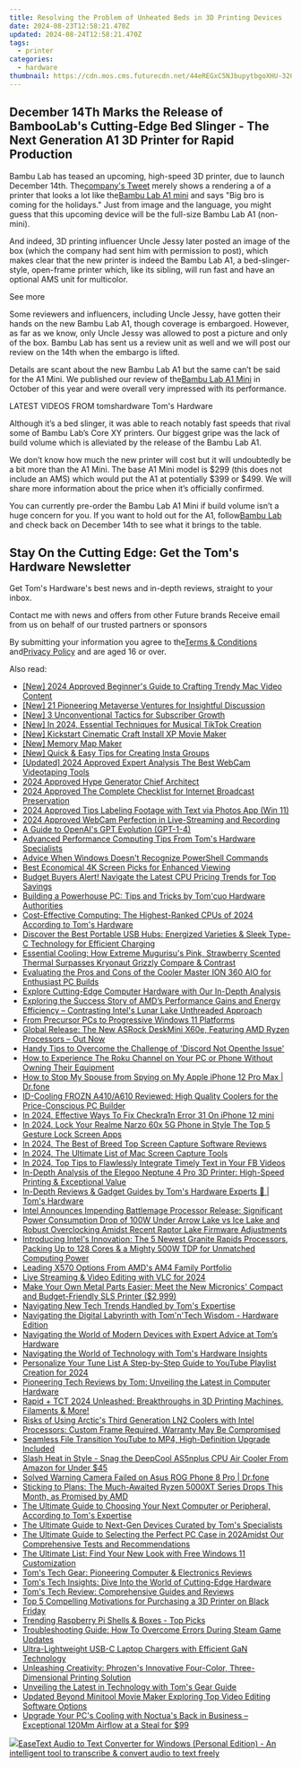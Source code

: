 ```yaml
---
title: Resolving the Problem of Unheated Beds in 3D Printing Devices
date: 2024-08-23T12:58:21.470Z
updated: 2024-08-24T12:58:21.470Z
tags:
  - printer
categories:
  - hardware
thumbnail: https://cdn.mos.cms.futurecdn.net/44eREGxC5NJbupytbgoXHU-320-80.png
---
```


## December 14Th Marks the Release of BambooLab's Cutting-Edge Bed Slinger - The Next Generation A1 3D Printer for Rapid Production

Bambu Lab has teased an upcoming, high-speed 3D printer, due to launch December 14th. The[company's Tweet](https://twitter.com/BambulabGlobal/status/1732761907700855137) merely shows a rendering a of a printer that looks a lot like the[Bambu Lab A1 mini](https://www.tomshardware.com/reviews/bambu-lab-a1-mini) and says "Big bro is coming for the holidays." Just from image and the language, you might guess that this upcoming device will be the full-size Bambu Lab A1 (non-mini).

 And indeed, 3D printing influencer Uncle Jessy later posted an image of the box (which the company had sent him with permission to post), which makes clear that the new printer is indeed the Bambu Lab A1, a bed-slinger-style, open-frame printer which, like its sibling, will run fast and have an optional AMS unit for multicolor.

 See more

 Some reviewers and influencers, including Uncle Jessy, have gotten their hands on the new Bambu Lab A1, though coverage is embargoed. However, as far as we know, only Uncle Jessy was allowed to post a picture and only of the box. Bambu Lab has sent us a review unit as well and we will post our review on the 14th when the embargo is lifted.

 Details are scant about the new Bambu Lab A1 but the same can’t be said for the A1 Mini. We published our review of the[Bambu Lab A1 Mini](https://www.tomshardware.com/reviews/bambu-lab-a1-mini) in October of this year and were overall very impressed with its performance.

 LATEST VIDEOS FROM tomshardware Tom's Hardware

 Although it’s a bed slinger, it was able to reach notably fast speeds that rival some of Bambu Lab’s Core XY printers. Our biggest gripe was the lack of build volume which is alleviated by the release of the Bambu Lab A1.

 We don’t know how much the new printer will cost but it will undoubtedly be a bit more than the A1 Mini. The base A1 Mini model is $299 (this does not include an AMS) which would put the A1 at potentially $399 or $499\. We will share more information about the price when it’s officially confirmed.

 You can currently pre-order the Bambu Lab A1 Mini if build volume isn’t a huge concern for you. If you want to hold out for the A1, follow[Bambu Lab](https://shareasale.com/r.cfm?b=2282157&u=4338022&m=138211&afftrack=techidaily&urllink=https%3A%2F%2Fukaidot.sjv.io%2Fdaqnoj) and check back on December 14th to see what it brings to the table.

## Stay On the Cutting Edge: Get the Tom's Hardware Newsletter

 Get Tom's Hardware's best news and in-depth reviews, straight to your inbox.

 Contact me with news and offers from other Future brands  Receive email from us on behalf of our trusted partners or sponsors

 By submitting your information you agree to the[Terms & Conditions](https://futureplc.com/terms-conditions/) and[Privacy Policy](https://futureplc.com/privacy-policy/) and are aged 16 or over.

<ins class="adsbygoogle"
     style="display:block"
     data-ad-format="autorelaxed"
     data-ad-client="ca-pub-7571918770474297"
     data-ad-slot="1223367746"></ins>



<ins class="adsbygoogle"
     style="display:block"
     data-ad-client="ca-pub-7571918770474297"
     data-ad-slot="8358498916"
     data-ad-format="auto"
     data-full-width-responsive="true"></ins>

<span class="atpl-alsoreadstyle">Also read:</span>
<div><ul>
<li><a href="https://facebook-record-videos.techidaily.com/new-2024-approved-beginners-guide-to-crafting-trendy-mac-video-content/"><u>[New] 2024 Approved  Beginner's Guide to Crafting Trendy Mac Video Content</u></a></li>
<li><a href="https://fox-links.techidaily.com/new-21-pioneering-metaverse-ventures-for-insightful-discussion/"><u>[New] 21 Pioneering Metaverse Ventures for Insightful Discussion</u></a></li>
<li><a href="https://youtube-videos.techidaily.com/new-3-unconventional-tactics-for-subscriber-growth/"><u>[New] 3 Unconventional Tactics for Subscriber Growth</u></a></li>
<li><a href="https://tiktok-videos.techidaily.com/new-in-2024-essential-techniques-for-musical-tiktok-creation/"><u>[New] In 2024, Essential Techniques for Musical TikTok Creation</u></a></li>
<li><a href="https://extra-approaches.techidaily.com/new-kickstart-cinematic-craft-install-xp-movie-maker/"><u>[New] Kickstart Cinematic Craft  Install XP Movie Maker</u></a></li>
<li><a href="https://facebook-videos.techidaily.com/new-memory-map-maker/"><u>[New] Memory Map Maker</u></a></li>
<li><a href="https://extra-support.techidaily.com/new-quick-and-easy-tips-for-creating-insta-groups/"><u>[New] Quick & Easy Tips for Creating Insta Groups</u></a></li>
<li><a href="https://visual-screen-recording.techidaily.com/updated-2024-approved-expert-analysis-the-best-webcam-videotaping-tools/"><u>[Updated] 2024 Approved  Expert Analysis  The Best WebCam Videotaping Tools</u></a></li>
<li><a href="https://fox-glue.techidaily.com/2024-approved-hype-generator-chief-architect/"><u>2024 Approved  Hype Generator Chief Architect</u></a></li>
<li><a href="https://some-skills.techidaily.com/2024-approved-the-complete-checklist-for-internet-broadcast-preservation/"><u>2024 Approved  The Complete Checklist for Internet Broadcast Preservation</u></a></li>
<li><a href="https://fox-glue.techidaily.com/2024-approved-tips-labeling-footage-with-text-via-photos-app-win-11/"><u>2024 Approved  Tips  Labeling Footage with Text via Photos App (Win 11)</u></a></li>
<li><a href="https://visual-screen-recording.techidaily.com/2024-approved-webcam-perfection-in-live-streaming-and-recording/"><u>2024 Approved  WebCam Perfection in Live-Streaming and Recording</u></a></li>
<li><a href="https://tech-hub.techidaily.com/a-guide-to-openais-gpt-evolution-gpt-1-4/"><u>A Guide to OpenAI's GPT Evolution (GPT-1-4)</u></a></li>
<li><a href="https://hardware-tips.techidaily.com/advanced-performance-computing-tips-from-toms-hardware-specialists/"><u>Advanced Performance Computing Tips From Tom's Hardware Specialists</u></a></li>
<li><a href="https://win11-tips.techidaily.com/advice-when-windows-doesnt-recognize-powershell-commands/"><u>Advice When Windows Doesn't Recognize PowerShell Commands</u></a></li>
<li><a href="https://hardware-tips.techidaily.com/best-economical-4k-screen-picks-for-enhanced-viewing/"><u>Best Economical 4K Screen Picks for Enhanced Viewing</u></a></li>
<li><a href="https://hardware-tips.techidaily.com/budget-buyers-alert-navigate-the-latest-cpu-pricing-trends-for-top-savings/"><u>Budget Buyers Alert! Navigate the Latest CPU Pricing Trends for Top Savings</u></a></li>
<li><a href="https://hardware-tips.techidaily.com/building-a-powerhouse-pc-tips-and-tricks-by-tomcuo-hardware-authorities/"><u>Building a Powerhouse PC: Tips and Tricks by Tom'cuo Hardware Authorities</u></a></li>
<li><a href="https://hardware-tips.techidaily.com/cost-effective-computing-the-highest-ranked-cpus-of-2024-according-to-toms-hardware/"><u>Cost-Effective Computing: The Highest-Ranked CPUs of 2024 According to Tom's Hardware</u></a></li>
<li><a href="https://hardware-tips.techidaily.com/discover-the-best-portable-usb-hubs-energized-varieties-and-sleek-type-c-technology-for-efficient-charging/"><u>Discover the Best Portable USB Hubs: Energized Varieties & Sleek Type-C Technology for Efficient Charging</u></a></li>
<li><a href="https://hardware-tips.techidaily.com/essential-cooling-how-extreme-mugurisus-pink-strawberry-scented-thermal-surpasses-kryonaut-grizzly-compare-and-contrast/"><u>Essential Cooling: How Extreme Mugurisu's Pink, Strawberry Scented Thermal Surpasses Kryonaut Grizzly Compare & Contrast</u></a></li>
<li><a href="https://hardware-tips.techidaily.com/evaluating-the-pros-and-cons-of-the-cooler-master-ion-360-aio-for-enthusiast-pc-builds/"><u>Evaluating the Pros and Cons of the Cooler Master ION 360 AIO for Enthusiast PC Builds</u></a></li>
<li><a href="https://hardware-tips.techidaily.com/explore-cutting-edge-computer-hardware-with-our-in-depth-analysis/"><u>Explore Cutting-Edge Computer Hardware with Our In-Depth Analysis</u></a></li>
<li><a href="https://hardware-tips.techidaily.com/exploring-the-success-story-of-amds-performance-gains-and-energy-efficiency-contrasting-intels-lunar-lake-unthreaded-approach/"><u>Exploring the Success Story of AMD’s Performance Gains and Energy Efficiency – Contrasting Intel's Lunar Lake Unthreaded Approach</u></a></li>
<li><a href="https://win11-tips.techidaily.com/from-precursor-pcs-to-progressive-windows-11-platforms/"><u>From Precursor PCs to Progressive Windows 11 Platforms</u></a></li>
<li><a href="https://hardware-tips.techidaily.com/global-release-the-new-asrock-deskmini-x60e-featuring-amd-ryzen-processors-out-now/"><u>Global Release: The New ASRock DeskMini X60e, Featuring AMD Ryzen Processors – Out Now</u></a></li>
<li><a href="https://win-able.techidaily.com/handy-tips-to-overcome-the-challenge-of-discord-not-openthe-issue/"><u>Handy Tips to Overcome the Challenge of 'Discord Not Openthe Issue'</u></a></li>
<li><a href="https://techtrends.techidaily.com/how-to-experience-the-roku-channel-on-your-pc-or-phone-without-owning-their-equipment/"><u>How to Experience The Roku Channel on Your PC or Phone Without Owning Their Equipment</u></a></li>
<li><a href="https://change-location.techidaily.com/how-to-stop-my-spouse-from-spying-on-my-apple-iphone-12-pro-max-drfone-by-drfone-virtual-ios/"><u>How to Stop My Spouse from Spying on My Apple iPhone 12 Pro Max | Dr.fone</u></a></li>
<li><a href="https://hardware-tips.techidaily.com/id-cooling-frozn-a410a610-reviewed-high-quality-coolers-for-the-price-conscious-pc-builder/"><u>ID-Cooling FROZN A410/A610 Reviewed: High Quality Coolers for the Price-Conscious PC Builder</u></a></li>
<li><a href="https://activate-lock.techidaily.com/in-2024-effective-ways-to-fix-checkra1n-error-31-on-iphone-12-mini-by-drfone-ios/"><u>In 2024, Effective Ways To Fix Checkra1n Error 31 On iPhone 12 mini</u></a></li>
<li><a href="https://easy-unlock-android.techidaily.com/in-2024-lock-your-realme-narzo-60x-5g-phone-in-style-the-top-5-gesture-lock-screen-apps-by-drfone-android/"><u>In 2024, Lock Your Realme Narzo 60x 5G Phone in Style The Top 5 Gesture Lock Screen Apps</u></a></li>
<li><a href="https://screen-sharing-recording.techidaily.com/in-2024-the-best-of-breed-top-screen-capture-software-reviews/"><u>In 2024, The Best of Breed  Top Screen Capture Software Reviews</u></a></li>
<li><a href="https://screen-mirroring-recording.techidaily.com/in-2024-the-ultimate-list-of-mac-screen-capture-tools/"><u>In 2024, The Ultimate List of Mac Screen Capture Tools</u></a></li>
<li><a href="https://facebook-clips.techidaily.com/in-2024-top-tips-to-flawlessly-integrate-timely-text-in-your-fb-videos/"><u>In 2024, Top Tips to Flawlessly Integrate Timely Text in Your FB Videos</u></a></li>
<li><a href="https://hardware-tips.techidaily.com/in-depth-analysis-of-the-elegoo-neptune-4-pro-3d-printer-high-speed-printing-and-exceptional-value/"><u>In-Depth Analysis of the Elegoo Neptune 4 Pro 3D Printer: High-Speed Printing & Exceptional Value</u></a></li>
<li><a href="https://hardware-tips.techidaily.com/in-depth-reviews-and-gadget-guides-by-toms-hardware-experts-toms-hardware/"><u>In-Depth Reviews & Gadget Guides by Tom's Hardware Experts 📱 | Tom's Hardware</u></a></li>
<li><a href="https://hardware-tips.techidaily.com/intel-announces-impending-battlemage-processor-release-significant-power-consumption-drop-of-100w-under-arrow-lake-vs-ice-lake-and-robust-overclocking-amids41/"><u>Intel Announces Impending Battlemage Processor Release: Significant Power Consumption Drop of 100W Under Arrow Lake vs Ice Lake and Robust Overclocking Amidst Recent Raptor Lake Firmware Adjustments</u></a></li>
<li><a href="https://hardware-tips.techidaily.com/introducing-intels-innovation-the-5-newest-granite-rapids-processors-packing-up-to-128-cores-and-a-mighty-500w-tdp-for-unmatched-computing-power/"><u>Introducing Intel's Innovation: The 5 Newest Granite Rapids Processors, Packing Up to 128 Cores & a Mighty 500W TDP for Unmatched Computing Power</u></a></li>
<li><a href="https://hardware-tips.techidaily.com/leading-x570-options-from-amds-am4-family-portfolio/"><u>Leading X570 Options From AMD's AM4 Family Portfolio</u></a></li>
<li><a href="https://screen-mirroring-recording.techidaily.com/live-streaming-and-video-editing-with-vlc-for-2024/"><u>Live Streaming & Video Editing with VLC for 2024</u></a></li>
<li><a href="https://hardware-tips.techidaily.com/make-your-own-metal-parts-easier-meet-the-new-micronics-compact-and-budget-friendly-sls-printer-2999/"><u>Make Your Own Metal Parts Easier: Meet the New Micronics' Compact and Budget-Friendly SLS Printer ($2,999)</u></a></li>
<li><a href="https://hardware-tips.techidaily.com/navigating-new-tech-trends-handled-by-toms-expertise/"><u>Navigating New Tech Trends Handled by Tom's Expertise</u></a></li>
<li><a href="https://hardware-tips.techidaily.com/navigating-the-digital-labyrinth-with-tomntech-wisdom-hardware-edition/"><u>Navigating the Digital Labyrinth with Tom'n'Tech Wisdom - Hardware Edition</u></a></li>
<li><a href="https://hardware-tips.techidaily.com/navigating-the-world-of-modern-devices-with-expert-advice-at-toms-hardware/"><u>Navigating the World of Modern Devices with Expert Advice at Tom’s Hardware</u></a></li>
<li><a href="https://hardware-tips.techidaily.com/navigating-the-world-of-technology-with-toms-hardware-insights/"><u>Navigating the World of Technology with Tom's Hardware Insights</u></a></li>
<li><a href="https://facebook-video-share.techidaily.com/personalize-your-tune-list-a-step-by-step-guide-to-youtube-playlist-creation-for-2024/"><u>Personalize Your Tune List  A Step-by-Step Guide to YouTube Playlist Creation for 2024</u></a></li>
<li><a href="https://hardware-tips.techidaily.com/pioneering-tech-reviews-by-tom-unveiling-the-latest-in-computer-hardware/"><u>Pioneering Tech Reviews by Tom: Unveiling the Latest in Computer Hardware</u></a></li>
<li><a href="https://hardware-tips.techidaily.com/rapid-plus-tct-2024-unleashed-breakthroughs-in-3d-printing-machines-filaments-and-more/"><u>Rapid + TCT 2024 Unleashed: Breakthroughs in 3D Printing Machines, Filaments & More!</u></a></li>
<li><a href="https://hardware-tips.techidaily.com/risks-of-using-arctics-third-generation-ln2-coolers-with-intel-processors-custom-frame-required-warranty-may-be-compromised/"><u>Risks of Using Arctic's Third Generation LN2 Coolers with Intel Processors: Custom Frame Required, Warranty May Be Compromised</u></a></li>
<li><a href="https://facebook-clips.techidaily.com/seamless-file-transition-youtube-to-mp4-high-definition-upgrade-included/"><u>Seamless File Transition  YouTube to MP4, High-Definition Upgrade Included</u></a></li>
<li><a href="https://hardware-tips.techidaily.com/slash-heat-in-style-snag-the-deepcool-as5nplus-cpu-air-cooler-from-amazon-for-under-45/"><u>Slash Heat in Style - Snag the DeepCool AS5nplus CPU Air Cooler From Amazon for Under $45</u></a></li>
<li><a href="https://fix-guide.techidaily.com/solved-warning-camera-failed-on-asus-rog-phone-8-pro-drfone-by-drfone-fix-android-problems-fix-android-problems/"><u>Solved Warning Camera Failed on Asus ROG Phone 8 Pro | Dr.fone</u></a></li>
<li><a href="https://hardware-tips.techidaily.com/sticking-to-plans-the-much-awaited-ryzen-5000xt-series-drops-this-month-as-promised-by-amd/"><u>Sticking to Plans: The Much-Awaited Ryzen 5000XT Series Drops This Month, as Promised by AMD</u></a></li>
<li><a href="https://hardware-tips.techidaily.com/the-ultimate-guide-to-choosing-your-next-computer-or-peripheral-according-to-toms-expertise/"><u>The Ultimate Guide to Choosing Your Next Computer or Peripheral, According to Tom's Expertise</u></a></li>
<li><a href="https://hardware-tips.techidaily.com/the-ultimate-guide-to-next-gen-devices-curated-by-toms-specialists/"><u>The Ultimate Guide to Next-Gen Devices Curated by Tom's Specialists</u></a></li>
<li><a href="https://hardware-tips.techidaily.com/the-ultimate-guide-to-selecting-the-perfect-pc-case-in-202amidst-our-comprehensive-tests-and-recommendations/"><u>The Ultimate Guide to Selecting the Perfect PC Case in 202Amidst Our Comprehensive Tests and Recommendations</u></a></li>
<li><a href="https://techno-recovery.techidaily.com/the-ultimate-list-find-your-new-look-with-free-windows-11-customization/"><u>The Ultimate List: Find Your New Look with Free Windows 11 Customization</u></a></li>
<li><a href="https://hardware-tips.techidaily.com/toms-tech-gear-pioneering-computer-and-electronics-reviews/"><u>Tom's Tech Gear: Pioneering Computer & Electronics Reviews</u></a></li>
<li><a href="https://hardware-tips.techidaily.com/toms-tech-insights-dive-into-the-world-of-cutting-edge-hardware/"><u>Tom's Tech Insights: Dive Into the World of Cutting-Edge Hardware</u></a></li>
<li><a href="https://hardware-tips.techidaily.com/toms-tech-review-comprehensive-guides-and-reviews/"><u>Tom's Tech Review: Comprehensive Guides and Reviews</u></a></li>
<li><a href="https://hardware-tips.techidaily.com/top-5-compelling-motivations-for-purchasing-a-3d-printer-on-black-friday/"><u>Top 5 Compelling Motivations for Purchasing a 3D Printer on Black Friday</u></a></li>
<li><a href="https://hardware-tips.techidaily.com/trending-raspberry-pi-shells-and-boxes-top-picks/"><u>Trending Raspberry Pi Shells & Boxes - Top Picks</u></a></li>
<li><a href="https://common-error.techidaily.com/troubleshooting-guide-how-to-overcome-errors-during-steam-game-updates/"><u>Troubleshooting Guide: How To Overcome Errors During Steam Game Updates</u></a></li>
<li><a href="https://hardware-tips.techidaily.com/ultra-lightweight-usb-c-laptop-chargers-with-efficient-gan-technology/"><u>Ultra-Lightweight USB-C Laptop Chargers with Efficient GaN Technology</u></a></li>
<li><a href="https://hardware-tips.techidaily.com/unleashing-creativity-phrozens-innovative-four-color-three-dimensional-printing-solution/"><u>Unleashing Creativity: Phrozen's Innovative Four-Color, Three-Dimensional Printing Solution</u></a></li>
<li><a href="https://hardware-tips.techidaily.com/unveiling-the-latest-in-technology-with-toms-gear-guide/"><u>Unveiling the Latest in Technology with Tom's Gear Guide</u></a></li>
<li><a href="https://ai-vdieo-software.techidaily.com/updated-beyond-minitool-movie-maker-exploring-top-video-editing-software-options/"><u>Updated Beyond Minitool Movie Maker Exploring Top Video Editing Software Options</u></a></li>
<li><a href="https://hardware-tips.techidaily.com/1723175727174-upgrade-your-pcs-cooling-with-noctuas-back-in-business-exceptional-120mm-airflow-at-a-steal-for-99/"><u>Upgrade Your PC's Cooling with Noctua's Back in Business – Exceptional 120Mm Airflow at a Steal for $99</u></a></li>
</ul></div>

<!-- affiliate ads begin -->
<a href="https://secure.2checkout.com/order/checkout.php?PRODS=40203538&QTY=1&AFFILIATE=108875&CART=1"><img src="https://secure.avangate.com/images/merchant/cc4b82e826b52ec41c810301548e8f48/products/audio-to-text-transcription-software.png" border="0">EaseText Audio to Text Converter for Windows (Personal Edition) - An intelligent tool to transcribe & convert audio to text freely </a>
<!-- affiliate ads end -->